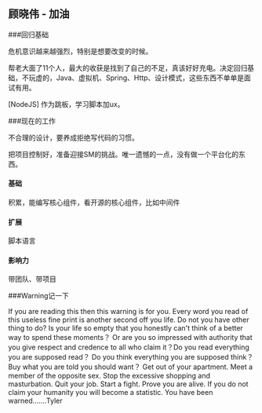 ## 顾晓伟 - 加油

###回归基础

危机意识越来越强烈，特别是想要改变的时候。

帮老大面了11个人，最大的收获是找到了自己的不足，真该好好充电。决定回归基础，不玩虚的，Java、虚拟机、Spring、Http、设计模式，这些东西不单单是面试有用。 

[NodeJS] 作为跳板，学习脚本加ux。

###现在的工作

不合理的设计，要养成拒绝写代码的习惯。

把项目控制好，准备迎接SM的挑战。唯一遗憾的一点，没有做一个平台化的东西。

#### 基础
积累，能编写核心组件，看开源的核心组件，比如中间件
#### 扩展
脚本语言
#### 影响力
带团队、带项目

###Warning记一下


If you are reading this then this warning is for you. 
     Every word you read of this useless fine print is another second off you life. 
     Do not you have other thing to do? 
     Is your life so empty that you honestly 
     can't think of a better way to spend these moments？ 
     Or are you so impressed with authority that you give respect 
     and credence to all who claim it？Do you read everything you are supposed read？ 
     Do you think everything you are supposed think？ 
     Buy what you are told you should want？ 
     Get out of your apartment. Meet a member of the opposite sex. 
     Stop the excessive shopping and masturbation. 
     Quit your job. Start a fight. Prove you are alive. 
     If you do not claim your humanity you will become a statistic. 
     You have been warned.......Tyler